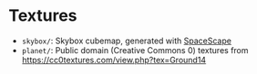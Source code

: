 # Textures

- `skybox/`: Skybox cubemap, generated with [SpaceScape](http://alexcpeterson.com/spacescape/)
- `planet/`: Public domain (Creative Commons 0) textures from https://cc0textures.com/view.php?tex=Ground14
